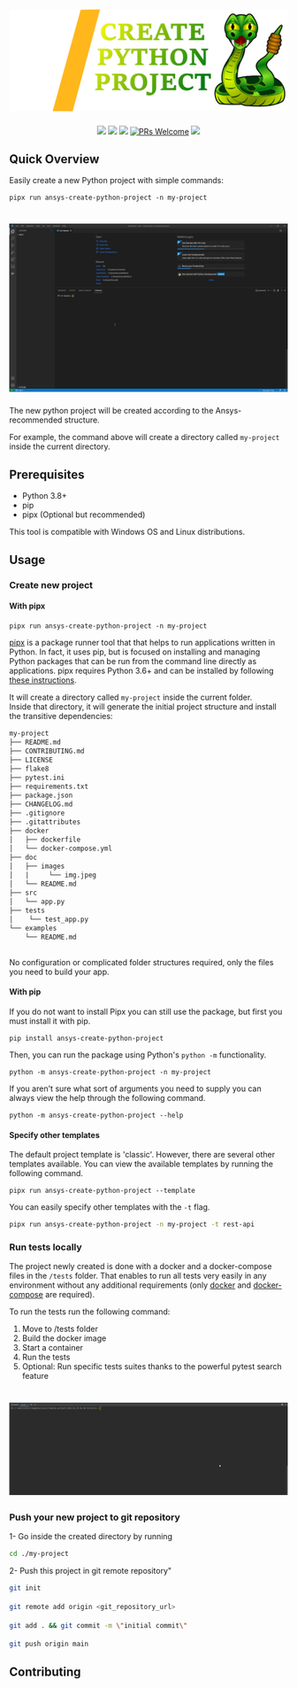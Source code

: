 
<h1 align="center">
  <a href=""><img src="./doc/images/create-python-project_transparent.png" alt="Create Python Project"></a>
</h1>

<p align="center">
  <a href="https://pypi.org/project/ansys-create-python-project/"><img src="https://img.shields.io/pypi/v/ansys-create-python-project.svg"></a>
  <a href="https://pypi.org/project/ansys-create-python-project/"><img src="https://img.shields.io/pypi/status/ansys-create-python-project.svg"></a>
  <a href="https://pypi.org/project/ansys-create-python-project/"><img src="https://img.shields.io/pypi/pyversions/ansys-create-python-project.svg"></a>
  <a href="CONTRIBUTING.md#pull-requests"><img src="https://img.shields.io/badge/PRs-welcome-brightgreen.svg" alt="PRs Welcome"></a>
  <a href="#license"><img src="https://img.shields.io/github/license/sourcerer-io/hall-of-fame.svg?colorB=ff0000"></a>
</p>

## Quick Overview

Easily create a new Python project with simple commands:

```shell
pipx run ansys-create-python-project -n my-project
```

<h1 align="center">
  <a href=""><img src="./doc/images/pipx_create_project.gif" alt="Create Python Project"></a>
</h1>

The new python project will be created according to the Ansys-recommended structure.

For example, the command above will create a directory called `my-project` inside the current directory.<br>

## Prerequisites

- Python 3.8+
- pip
- pipx (Optional but recommended)

This tool is compatible with Windows OS and Linux distributions.

## Usage

### Create new project 

#### With pipx

```shell
pipx run ansys-create-python-project -n my-project 
```

[pipx](https://pypa.github.io/pipx/) is a package runner tool that that helps to run applications written in Python.
In fact, it uses pip, but is focused on installing and managing Python packages that can be run from the command line 
directly as applications. pipx requires Python 3.6+ and can be installed by following 
[these instructions](https://pypa.github.io/pipx/installation/).

It will create a directory called `my-project` inside the current folder.<br>
Inside that directory, it will generate the initial project structure and install 
the transitive dependencies:

```
my-project
├── README.md
├── CONTRIBUTING.md
├── LICENSE
├── flake8
├── pytest.ini
├── requirements.txt
├── package.json
├── CHANGELOG.md
├── .gitignore
├── .gitattributes
├── docker
│   ├── dockerfile
│   └── docker-compose.yml
├── doc
│   ├── images
│   |     └── img.jpeg
│   └── README.md
├── src
│   └── app.py
├── tests
│    └── test_app.py
└── examples
    └── README.md
   
```

No configuration or complicated folder structures required, only the files you need to build your app.<br>


#### With pip

If you do not want to install Pipx you can still use the package, but first you must install it with pip.

```shell
pip install ansys-create-python-project
```
Then, you can run the package using Python's `python -m` functionality.

```shell
python -m ansys-create-python-project -n my-project
```

If you aren't sure what sort of arguments you need to supply you can always view the help through the following command.

```shell
python -m ansys-create-python-project --help
```

#### Specify other templates

The default project template is 'classic'. However, there are several other templates available.
You can view the available templates by running the following command.

```shell
pipx run ansys-create-python-project --template
```

You can easily specify other templates with the `-t` flag.

```sh
pipx run ansys-create-python-project -n my-project -t rest-api
```

### Run tests locally

The project newly created is done with a docker and a docker-compose files in the `/tests` folder. That enables to run 
all tests very easily in any environment without any additional requirements (only [docker](https://docs.docker.com/get-docker/) 
and [docker-compose](https://docs.docker.com/compose/install/) are required).

To run the tests run the following command:
1. Move to /tests folder
2. Build the docker image
3. Start a container
4. Run the tests
5. Optional: Run specific tests suites thanks to the powerful pytest search feature

<h1 align="center">
  <a href=""><img src="./doc/images/docker-compose-run-tests.gif" alt="Create Python Project"></a>
</h1>

### Push your new project to git repository

1- Go inside the created directory by running 
```sh
cd ./my-project
```

2- Push this project in git remote repository"
```sh
git init

git remote add origin <git_repository_url>

git add . && git commit -m \"initial commit\"

git push origin main

```

## Contributing


